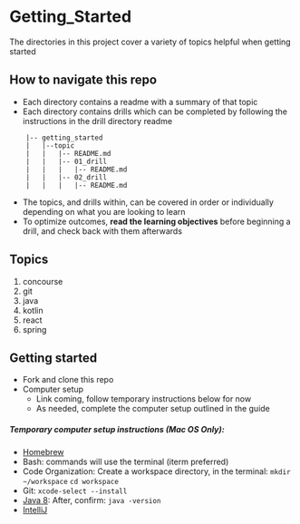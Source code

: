 # Getting_Started

The directories in this project cover a variety of topics helpful when getting started

## How to navigate this repo

- Each directory contains a readme with a summary of that topic
- Each directory contains drills which can be completed by following the instructions in the drill directory readme 

```
    |-- getting_started
    |   |--topic
    |   |   |-- README.md
    |   |   |-- 01_drill
    |   |   |   |-- README.md
    |   |   |-- 02_drill
    |   |   |   |-- README.md

```

- The topics, and drills within, can be covered in order or individually depending on what you are looking to learn
- To optimize outcomes, **read the learning objectives** before beginning a drill, and check back with them afterwards


## Topics

1. concourse
1. git
1. java 
1. kotlin
1. react
1. spring 
    
## Getting started

- Fork and clone this repo
- Computer setup
    - Link coming, follow temporary instructions below for now
    - As needed, complete the computer setup outlined in the guide 
    

##### Temporary computer setup instructions (Mac OS Only): 
- [Homebrew](https://brew.sh/)
- Bash: commands will use the terminal (iterm preferred)
- Code Organization: 
    Create a workspace directory, in the terminal:
    `mkdir ~/workspace`
    `cd workspace`
- Git:
    `xcode-select --install`
- [Java 8](https://www.oracle.com/technetwork/java/javase/downloads/jdk8-downloads-2133151.html):
    After, confirm:  `java -version`
- [IntelliJ](https://www.jetbrains.com/idea/)
    
        
        


